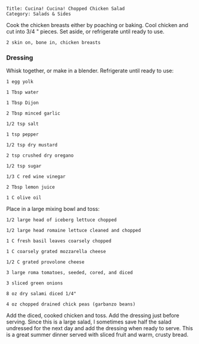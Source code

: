 ~~~ recipe-info
Title: Cucina! Cucina! Chopped Chicken Salad
Category: Salads & Sides
~~~

Cook the chicken breasts either by poaching or baking. Cool chicken and cut into 3/4 " pieces. Set
aside, or refrigerate until ready to use.

~~~ recipe-ingredients
2 skin on, bone in, chicken breasts
~~~


### Dressing

Whisk together, or make in a blender. Refrigerate until ready to use:

~~~ recipe-ingredients
1 egg yolk

1 Tbsp water

1 Tbsp Dijon

2 Tbsp minced garlic

1/2 tsp salt

1 tsp pepper

1/2 tsp dry mustard

2 tsp crushed dry oregano

1/2 tsp sugar

1/3 C red wine vinegar

2 Tbsp lemon juice

1 C olive oil
~~~

Place in a large mixing bowl and toss:

~~~ recipe-ingredients
1/2 large head of iceberg lettuce chopped

1/2 large head romaine lettuce cleaned and chopped

1 C fresh basil leaves coarsely chopped

1 C coarsely grated mozzarella cheese

1/2 C grated provolone cheese

3 large roma tomatoes, seeded, cored, and diced

3 sliced green onions

8 oz dry salami diced 1/4"

4 oz chopped drained chick peas (garbanzo beans)
~~~

Add the diced, cooked chicken and toss. Add the dressing just before serving. Since this is a large
salad, I sometimes save half the salad undressed for the next day and add the dressing when ready to
serve. This is a great summer dinner served with sliced fruit and warm, crusty bread.
